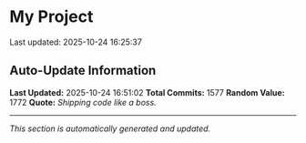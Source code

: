 # My Project


Last updated: 2025-10-24 16:25:37
















































































































































































































































































































































































































































































































































































































































































































































































































































































































































































































































































































































































































































































































































































































































































































































































































































































































































































































































































































































































































































## Auto-Update Information

**Last Updated:** 2025-10-24 16:51:02
**Total Commits:** 1577
**Random Value:** 1772
**Quote:** _Shipping code like a boss._

---
_This section is automatically generated and updated._